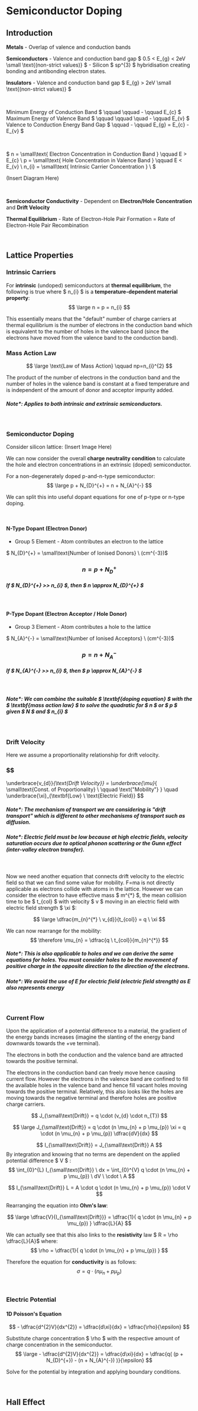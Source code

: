 # Semiconductor Doping

## Introduction

**Metals** - Overlap of valence and conduction bands

**Semiconductors** - Valence and conduction band gap $ 0.5 < E_{g} < 2eV  \small \text{(non-strict values)} $ - Silicon $ sp^{3} $ hybridisation creating bonding and antibonding electron states.

**Insulators** - Valence and conduction band gap $ E_{g} > 2eV  \small \text{(non-strict values)} $

</br>

Minimum Energy of Conduction Band $ \qquad \qquad - \qquad E_{c} $ </br>
Maximum Energy of Valence Band $ \qquad \qquad \quad - \qquad E_{v} $ </br>
Valence to Conduction Energy Band Gap $ \qquad - \qquad E_{g} = E_{c} - E_{v} $ </br>

</br>

$
n = \small\text{ Electron Concentration in Conduction Band } \qquad E > E_{c} \\
p = \small\text{ Hole Concentration in Valence Band } \qquad E < E_{v} \\
n_{i} = \small\text{ Intrinsic Carrier Concentration } \\
$

(Insert Diagram Here)

</br>

**Semiconductor Conductivity** - Dependent on **Electron/Hole Concentration** and **Drift Velocity**

**Thermal Equilibrium** - Rate of Electron-Hole Pair Formation = Rate of Electron-Hole Pair Recombination

</br>
 
## Lattice Properties

### Intrinsic Carriers
For **intrinsic** (undoped) semiconductors at **thermal equilibrium**, the following is true where $ n_{i} $ is a **temperature-dependent material property**:
$$ \large n = p = n_{i} $$

This essentially means that the "default" number of charge carriers at thermal equilibrium is the number of electrons in the conduction band which is equivalent to the number of holes in the valence band (since the electrons have moved from the valence band to the conduction band). 

### Mass Action Law

$$ \large \text{Law of Mass Action} \qquad np=n_{i}^{2} $$

The product of the number of electrons in the conduction band and the number of holes in the valence band is constant at a fixed temperature and is independent of the amount of donor and acceptor impurity added.
##### Note*: Applies to both intrinsic and extrinsic semiconductors.

</br>

### Semiconductor Doping
Consider silicon lattice:
(Insert Image Here)

We can now consider the overall **charge neutrality condition** to calculate the hole and electron concentrations in an extrinsic (doped) semiconductor.

For a non-degenerately doped p-and-n-type semiconductor:
$$ \large p + N_{D}^{+} = n + N_{A}^{-} $$ 

We can split this into useful dopant equations for one of p-type or n-type doping.

</br>


#### N-Type Dopant (Electron Donor)
- Group 5 Element - Atom contributes an electron to the lattice

$ N_{D}^{+} = \small\text{Number of Ionised Donors} \ (cm^{-3})$
### $$ n = p + N_{D}^{+} $$

##### If $ N_{D}^{+} >> n_{i} $, then $ n \approx N_{D}^{+} $

</br>

#### P-Type Dopant (Electron Acceptor / Hole Donor)
- Group 3 Element - Atom contributes a hole to the lattice

$ N_{A}^{-} = \small\text{Number of Ionised Acceptors} \ (cm^{-3})$
### $$ p = n + N_{A}^{-} $$

##### If $ N_{A}^{-} >> n_{i} $, then $ p \approx N_{A}^{-} $

</br>

##### Note*: We can combine the suitable $ \textbf{doping equation} $ with the $ \textbf{mass action law} $ to solve the quadratic for $ n $ or $ p $ given $ N $ and $ n_{i} $

</br>

### Drift Velocity

Here we assume a proportionality relationship for drift velocity. 

### $$
\underbrace{v_{d}}_{\text{Drift Velocity}} = \underbrace{\mu}_{  \small\text{Const. of Proportionality} \\ \qquad \text{"Mobility"} } \quad \underbrace{\xi}_{\textbf{Low} \ \text{Electric Field}}
$$

##### Note*: The mechanism of transport we are considering is "drift transport" which is different to other mechanisms of transport such as diffusion.
##### Note*: Electric field must be low because at high electric fields, velocity saturation occurs due to optical phonon scattering or the Gunn effect (inter-valley electron transfer).

</br>

Now we need another equation that connects drift velocity to the electric field so that we can find some value for mobility. F=ma is not directly applicable as electrons collide with atoms in the lattice. However we can consider the electron to have effective mass $ m^{*} $, the mean collision time to be $ t_{col} $ with velocity $ v $ moving in an electric field with electric field strength $ \xi $:

$$ \large \dfrac{m_{n}^{*} \ v_{d}}{t_{col}} = q \ \xi $$ 

We can now rearrange for the mobility:
$$ \therefore \mu_{n} = \dfrac{q \ t_{col}}{m_{n}^{*}} $$

##### Note*: This is also applicable to holes and we can derive the same equations for holes. You must consider holes to be the movement of positive charge in the opposite direction to the direction of the electrons.

##### Note*: We avoid the use of E for electric field (electric field strength) as E also represents energy

</br>

### Current Flow

Upon the application of a potential difference to a material, the gradient of the energy bands increases (imagine the slanting of the energy band downwards towards the +ve terminal).

The electrons in both the conduction and the valence band are attracted towards the positive terminal.

The electrons in the conduction band can freely move hence causing current flow.
However the electrons in the valence band are confined to fill the available holes in the valence band and hence fill vacant holes moving towards the positive terminal. Relatively, this also looks like the holes are moving towards the negative terminal and therefore holes are positive charge carriers.

$$ J_{\small\text{Drift}} = q \cdot (v_{d} \cdot n_{T}) $$

$$ \large J_{\small\text{Drift}} = q \cdot (n \mu_{n} + p \mu_{p}) \xi = q \cdot (n \mu_{n} + p \mu_{p}) \dfrac{dV}{dx} $$

$$ I_{\small\text{Drift}} = J_{\small\text{Drift}} A $$
By integration and knowing that no terms are dependent on the applied potential difference $ V $ :
$$ \int_{0}^{L} I_{\small\text{Drift}} \ dx = \int_{0}^{V} q \cdot (n \mu_{n} + p \mu_{p}) \ dV \ \cdot \ A $$

$$ I_{\small\text{Drift}} L = A \cdot q \cdot (n \mu_{n} + p \mu_{p}) \cdot V $$

Rearranging the equation into **Ohm's law**:

$$ \large \dfrac{V}{I_{\small\text{Drift}}} = \dfrac{1}{ q \cdot (n \mu_{n} + p \mu_{p}) } \dfrac{L}{A} $$

We can actually see that this also links to the **resistivity** law $ R = \rho \dfrac{L}{A}$ where:
$$ \rho = \dfrac{1}{ q \cdot (n \mu_{n} + p \mu_{p}) } $$

Therefore the equation for **conductivity** is as follows:
$$ \sigma = q \cdot (n \mu_{n} + p \mu_{p}) $$

</br>

### Electric Potential

#### 1D Poisson's Equation
$$ - \dfrac{d^{2}V}{dx^{2}} = \dfrac{d\xi}{dx} = \dfrac{\rho}{\epsilon} $$

Substitute charge concentration $ \rho $ with the respective amount of charge concentration in the semiconductor. 
$$ \large - \dfrac{d^{2}V}{dx^{2}} = \dfrac{d\xi}{dx} = \dfrac{q( (p + N_{D}^{+}) - (n + N_{A}^{-}) )}{\epsilon} $$

Solve for the potential by integration and applying boundary conditions.

</br>

## Hall Effect


